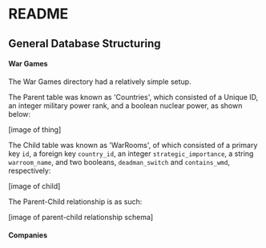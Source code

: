# README

## General Database Structuring


#### War Games

The War Games directory had a relatively simple setup.

The Parent table was known as 'Countries', which consisted of a Unique ID, an integer military power rank, and a boolean nuclear power,
as shown below:

[image of thing]

The Child table was known as 'WarRooms', of which consisted of a primary key `id`, a foreign key `country_id`, an integer `strategic_importance`,
a string `warroom_name`, and two booleans, `deadman_switch` and `contains_wmd`, respectively:

[image of child]

The Parent-Child relationship is as such:

[image of parent-child relationship schema]


#### Companies
